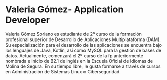# Valeria Gómez- Application Developer



Valeria Gómez Soriano es estudiante de 2º curso de la formación profesional superior de Desarrollo de Aplicaciones Multiplataforma (DAM). Su especialización para el desarrollo de las aplicaciones se encuentra bajo los lenguajes de Java, Kotlin, así como MySQL para la gestión de bases de datos.
Actualmente, comenzará el 2º curso de la fp anteriormente nombrada e inicio de B2.1 de inglés en la Escuela Oficial de Idiomas de Molina de Segura. En su tiempo libre, le gusta formarse a través de cursos en Administración de Sistemas Linux o Ciberseguridad.
